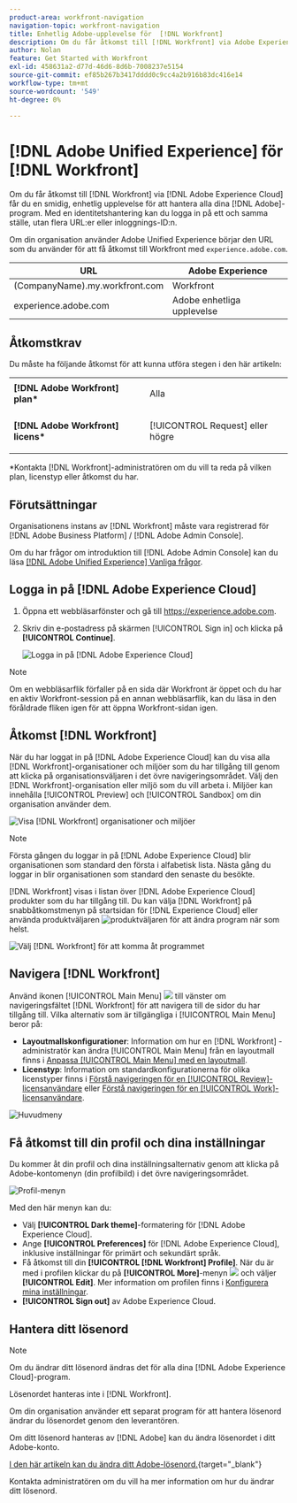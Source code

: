 ```yaml
---
product-area: workfront-navigation
navigation-topic: workfront-navigation
title: Enhetlig Adobe-upplevelse för  [!DNL Workfront]
description: Om du får åtkomst till [!DNL Workfront] via Adobe Experience Cloud får du en smidig, enhetlig upplevelse för att hantera alla dina Adobe-program.
author: Nolan
feature: Get Started with Workfront
exl-id: 458631a2-d77d-46d6-8d6b-7008237e5154
source-git-commit: ef85b267b3417dddd0c9cc4a2b916b83dc416e14
workflow-type: tm+mt
source-wordcount: '549'
ht-degree: 0%

---
```


# [!DNL Adobe Unified Experience] för [!DNL Workfront]

Om du får åtkomst till [!DNL Workfront] via [!DNL Adobe Experience Cloud] får du en smidig, enhetlig upplevelse för att hantera alla dina [!DNL Adobe]-program. Med en identitetshantering kan du logga in på ett och samma ställe, utan flera URL:er eller inloggnings-ID:n.

Om din organisation använder Adobe Unified Experience börjar den URL som du använder för att få åtkomst till Workfront med `experience.adobe.com`.

| URL | Adobe Experience |
|------------|------------|
| (CompanyName).my.workfront.com | Workfront |
| experience.adobe.com | Adobe enhetliga upplevelse |

## Åtkomstkrav

Du måste ha följande åtkomst för att kunna utföra stegen i den här artikeln:

<table style="table-layout:auto"> 
 <col> 
 <col> 
 <tbody> 
  <tr> 
   <td role="rowheader"><strong>[!DNL Adobe Workfront] plan*</strong></td> 
   <td> <p>Alla</p> </td> 
  </tr> 
  <tr> 
   <td role="rowheader"><strong>[!DNL Adobe Workfront] licens*</strong></td> 
   <td> <p>[!UICONTROL Request] eller högre</p> </td> 
  </tr> 
 </tbody> 
</table>

&#42;Kontakta [!DNL Workfront]-administratören om du vill ta reda på vilken plan, licenstyp eller åtkomst du har.

## Förutsättningar

Organisationens instans av [!DNL Workfront] måste vara registrerad för [!DNL Adobe Business Platform] / [!DNL Adobe Admin Console].

Om du har frågor om introduktion till [!DNL Adobe Admin Console] kan du läsa [[!DNL Adobe Unified Experience] Vanliga frågor](/help/quicksilver/workfront-basics/navigate-workfront/workfront-navigation/unified-experience-faq.md/).

## Logga in på [!DNL Adobe Experience Cloud]

1. Öppna ett webbläsarfönster och gå till <https://experience.adobe.com>.
1. Skriv din e-postadress på skärmen [!UICONTROL Sign in] och klicka på **[!UICONTROL Continue]**.

   ![Logga in på [!DNL Adobe Experience Cloud]](assets/aec-login-page.png)

>[!NOTE]
>
>Om en webbläsarflik förfaller på en sida där Workfront är öppet och du har en aktiv Workfront-session på en annan webbläsarflik, kan du läsa in den föråldrade fliken igen för att öppna Workfront-sidan igen.

## Åtkomst [!DNL Workfront]

När du har loggat in på [!DNL Adobe Experience Cloud] kan du visa alla [!DNL Workfront]-organisationer och miljöer som du har tillgång till genom att klicka på organisationsväljaren i det övre navigeringsområdet. Välj den [!DNL Workfront]-organisation eller miljö som du vill arbeta i. Miljöer kan innehålla [!UICONTROL Preview] och [!UICONTROL Sandbox] om din organisation använder dem.

![Visa [!DNL Workfront] organisationer och miljöer](assets/aec-view-all-orgs.png)

>[!NOTE]
>
>Första gången du loggar in på [!DNL Adobe Experience Cloud] blir organisationen som standard den första i alfabetisk lista. Nästa gång du loggar in blir organisationen som standard den senaste du besökte.

[!DNL Workfront] visas i listan över [!DNL Adobe Experience Cloud] produkter som du har tillgång till. Du kan välja [!DNL Workfront] på snabbåtkomstmenyn på startsidan för [!DNL Experience Cloud] eller använda produktväljaren ![produktväljaren](assets/main-menu-icon.png) för att ändra program när som helst.

![Välj [!DNL Workfront] för att komma åt programmet](assets/aec-product-switcher.png)

## Navigera [!DNL Workfront]

Använd ikonen [!UICONTROL Main Menu] ![](assets/main-menu-icon-left-nav.png) till vänster om navigeringsfältet [!DNL Workfront] för att navigera till de sidor du har tillgång till. Vilka alternativ som är tillgängliga i [!UICONTROL Main Menu] beror på:

* **Layoutmallskonfigurationer**: Information om hur en [!DNL Workfront] -administratör kan ändra [!UICONTROL Main Menu] från en layoutmall finns i [Anpassa [!UICONTROL Main Menu] med en layoutmall](/help/quicksilver/administration-and-setup/customize-workfront/use-layout-templates/customize-main-menu.md).
* **Licenstyp**: Information om standardkonfigurationerna för olika licenstyper finns i [Förstå navigeringen för en [!UICONTROL Review]-licensanvändare](/help/quicksilver/workfront-basics/navigate-workfront/workfront-navigation/reviewer-global-navigation-bar.md) eller [Förstå navigeringen för en [!UICONTROL Work]-licensanvändare](/help/quicksilver/workfront-basics/navigate-workfront/workfront-navigation/worker-global-navigation-bar.md).

![Huvudmeny](assets/main-menu-options-left-nav.png)

## Få åtkomst till din profil och dina inställningar

Du kommer åt din profil och dina inställningsalternativ genom att klicka på Adobe-kontomenyn (din profilbild) i det övre navigeringsområdet.

![Profil-menyn](assets/aec-profile-picture-menu.png)

Med den här menyn kan du:

* Välj **[!UICONTROL Dark theme]**-formatering för [!DNL Adobe Experience Cloud].
* Ange **[!UICONTROL Preferences]** för [!DNL Adobe Experience Cloud], inklusive inställningar för primärt och sekundärt språk.
* Få åtkomst till din **[!UICONTROL [!DNL Workfront] Profile]**. När du är med i profilen klickar du på **[!UICONTROL More]**-menyn ![](assets/more-icon.png) och väljer **[!UICONTROL Edit]**. Mer information om profilen finns i [Konfigurera mina inställningar](/help/quicksilver/workfront-basics/manage-your-account-and-profile/configuring-your-user-profile/configure-my-settings.md).
* **[!UICONTROL Sign out]** av Adobe Experience Cloud.

## Hantera ditt lösenord

>[!NOTE]
>
>Om du ändrar ditt lösenord ändras det för alla dina [!DNL Adobe Experience Cloud]-program.

Lösenordet hanteras inte i [!DNL Workfront].

Om din organisation använder ett separat program för att hantera lösenord ändrar du lösenordet genom den leverantören.

Om ditt lösenord hanteras av [!DNL Adobe] kan du ändra lösenordet i ditt Adobe-konto.

[I den här artikeln kan du ändra ditt Adobe-lösenord.](https://helpx.adobe.com/manage-account/using/change-or-reset-password.html){target="_blank"}

Kontakta administratören om du vill ha mer information om hur du ändrar ditt lösenord.

